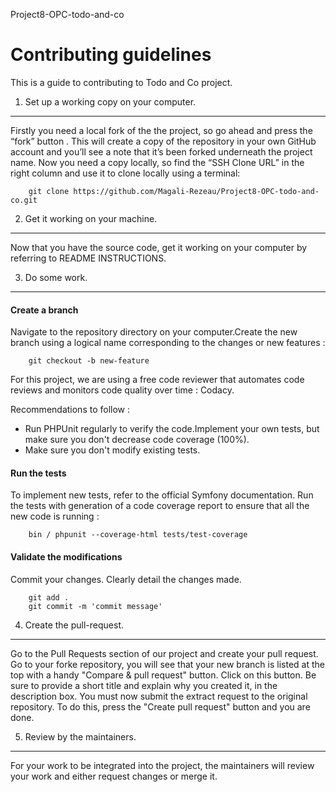 Project8-OPC-todo-and-co

# Contributing guidelines

This is a guide to contributing to Todo and Co project.

1. Set up a working copy on your computer.
------------------------------------------
Firstly you need a local fork of the the project, so go ahead and press the “fork” button . This will create a copy of the repository in your own GitHub account and you’ll see a note that it’s been forked underneath the project name.
Now you need a copy locally, so find the “SSH Clone URL” in the right column and use it to clone locally using a terminal:
```
    git clone https://github.com/Magali-Rezeau/Project8-OPC-todo-and-co.git
```


2. Get it working on your machine.
----------------------------------
Now that you have the source code, get it working on your computer by referring to README INSTRUCTIONS.


3. Do some work.
----------------
#### Create a branch
Navigate to the repository directory on your computer.Create the new branch using a logical name corresponding to the changes or new features :
```
    git checkout -b new-feature
```
For this project, we are using a free code reviewer that automates code reviews and monitors code quality over time : Codacy.

Recommendations to follow :
* Run PHPUnit regularly to verify the code.Implement your own tests, but make sure you don't decrease code coverage (100%).
* Make sure you don't modify existing tests.

#### Run the tests
To implement new tests, refer to the official Symfony documentation.
Run the tests with generation of a code coverage report to ensure that all the new code is running :
```
    bin / phpunit --coverage-html tests/test-coverage
```

#### Validate the modifications
Commit your changes.
Clearly detail the changes made.
```
    git add .
    git commit -m 'commit message'
```


4. Create the pull-request.
---------------------------
Go to the Pull Requests section of our project and create your pull request.
Go to your forke repository, you will see that your new branch is listed at the top with a handy "Compare & pull request" button. Click on this button.
Be sure to provide a short title and explain why you created it, in the description box.
You must now submit the extract request to the original repository. To do this, press the "Create pull request" button and you are done.


5. Review by the maintainers.
-----------------------------
For your work to be integrated into the project, the maintainers will review your work and either request changes or merge it.